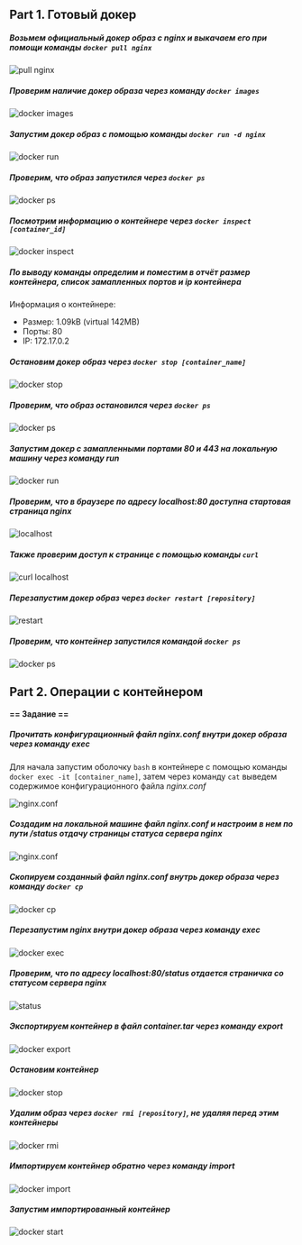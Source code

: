 ## Part 1. Готовый докер

##### Возьмем официальный докер образ с **nginx** и выкачаем его при помощи команды `docker pull nginx`

<img src="../src/screenshots/1.1.png" alt="pull nginx"/>

##### Проверим наличие докер образа через команду `docker images`

<img src="../src/screenshots/1.2.png" alt="docker images"/>

##### Запустим докер образ с помощью команды `docker run -d nginx`

<img src="../src/screenshots/1.3.png" alt="docker run"/>

##### Проверим, что образ запустился через `docker ps`

<img src="../src/screenshots/1.4.png" alt="docker ps"/>

##### Посмотрим информацию о контейнере через `docker inspect [container_id]`

<img src="../src/screenshots/1.5.png" alt="docker inspect"/>

##### По выводу команды определим и поместим в отчёт размер контейнера, список замапленных портов и ip контейнера

Информация о контейнере:

* Размер: 1.09kB (virtual 142MB)
* Порты: 80
* IP: 172.17.0.2

##### Остановим докер образ через `docker stop [container_name]`

<img src="../src/screenshots/1.6.png" alt="docker stop"/>

##### Проверим, что образ остановился через `docker ps`

<img src="../src/screenshots/1.7.png" alt="docker ps"/>

##### Запустим докер с замапленными портами 80 и 443 на локальную машину через команду *run*

<img src="../src/screenshots/1.8.png" alt="docker run"/>

##### Проверим, что в браузере по адресу *localhost:80* доступна стартовая страница **nginx**

<img src="../src/screenshots/1.9.png" alt="localhost"/>

##### Также проверим доступ к странице с помощью команды `curl`

<img src="../src/screenshots/1.10.png" alt="curl localhost"/>

##### Перезапустим докер образ через `docker restart [repository]`

<img src="../src/screenshots/1.11.png" alt="restart"/>

##### Проверим, что контейнер запустился командой `docker ps` 

<img src="../src/screenshots/1.12.png" alt="docker ps"/>

## Part 2. Операции с контейнером

**== Задание ==**

##### Прочитать конфигурационный файл *nginx.conf* внутри докер образа через команду *exec*

Для начала запустим оболочку `bash` в контейнере с помощью команды `docker exec -it [container_name]`, затем через команду `cat` выведем содержимое конфигурационного файла *nginx.conf*

<img src="../src/screenshots/2.1.png" alt="nginx.conf"/>

##### Создадим на локальной машине файл *nginx.conf* и настроим в нем по пути */status* отдачу страницы статуса сервера **nginx**

<img src="../src/screenshots/2.2.png" alt="nginx.conf"/>

##### Скопируем созданный файл *nginx.conf* внутрь докер образа через команду `docker cp`

<img src="../src/screenshots/2.3.png" alt="docker cp"/>

##### Перезапустим **nginx** внутри докер образа через команду *exec*

<img src="../src/screenshots/2.4.png" alt="docker exec"/>

##### Проверим, что по адресу *localhost:80/status* отдается страничка со статусом сервера **nginx**

<img src="../src/screenshots/2.5.png" alt="status"/>

##### Экспортируем контейнер в файл *container.tar* через команду *export*

<img src="../src/screenshots/2.6.png" alt="docker export"/>

##### Остановим контейнер

<img src="../src/screenshots/2.7.png" alt="docker stop"/>

##### Удалим образ через `docker rmi [repository]`, не удаляя перед этим контейнеры

<img src="../src/screenshots/2.8.png" alt="docker rmi"/>

##### Импортируем контейнер обратно через команду *import*

<img src="../src/screenshots/2.9.png" alt="docker import"/>

##### Запустим импортированный контейнер

<img src="../src/screenshots/2.10.png" alt="docker start"/>